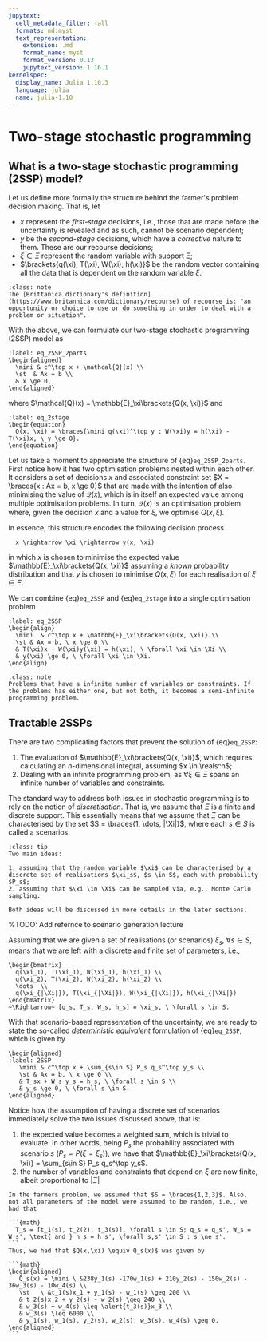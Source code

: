 ```yaml
---
jupytext:
  cell_metadata_filter: -all
  formats: md:myst
  text_representation:
    extension: .md
    format_name: myst
    format_version: 0.13
    jupytext_version: 1.16.1
kernelspec:
  display_name: Julia 1.10.3
  language: julia
  name: julia-1.10
---
```


# Two-stage stochastic programming

## What is a two-stage stochastic programming (2SSP) model?

Let us define more formally the structure behind the farmer's problem decision making. That is, let

- $x$ represent the *first-stage* decisions, i.e., those that are made before the uncertainty is revealed and as such, cannot be scenario dependent;
- $y$ be the *second-stage* decisions, which have a *corrective* nature to them. These are our recourse decisions;
- $\xi \in \Xi$ represent the random variable with support $\Xi$;
- $\brackets{q(\xi), T(\xi), W(\xi), h(\xi)}$ be the random vector containing all the data that is dependent on the random variable $\xi$.

```{admonition} Definition of recourse
:class: note
The [Brittanica dictionary's definition](https://www.britannica.com/dictionary/recourse) of recourse is: "an opportunity or choice to use or do something in order to deal with a problem or situation". 
```

With the above, we can formulate our two-stage stochastic programming (2SSP) model as

```{math}
:label: eq_2SSP_2parts
\begin{aligned}
  \mini & c^\top x + \mathcal{Q}(x) \\
  \st  & Ax = b \\
  & x \ge 0, 
\end{aligned}
```

where $\mathcal{Q}(x) = \mathbb{E}_\xi\brackets{Q(x, \xi)}$ and

```{math}
:label: eq_2stage
\begin{equation} 
  Q(x, \xi) = \braces{\mini q(\xi)^\top y : W(\xi)y = h(\xi) - T(\xi)x, \ y \ge 0}.
\end{equation}
```
Let us take a moment to appreciate the structure of {eq}`eq_2SSP_2parts`. First notice how it has two optimisation problems nested within each other. It considers a set of decisions $x$ and associated constraint set $X = \braces{x : Ax = b, x \ge 0}$ that are made with the intention of also minimising the value of $\mathcal{Q}(x)$, which is in itself an expected value among multiple optimisation problems. In turn, $\mathcal{Q}(x)$ is an optimisation problem where, given the decision $x$ and a value for $\xi$, we optimise $Q(x,\xi)$.

In essence, this structure encodes the following decision process
```{math}
  x \rightarrow \xi \rightarrow y(x, \xi)
```

in which $x$ is chosen to minimise the expected value $\mathbb{E}_\xi\brackets{Q(x, \xi)}$ assuming a *known* probability distribution and that $y$ is chosen to minimise $Q(x, \xi)$ for each realisation of $\xi \in \Xi$.

We can combine {eq}`eq_2SSP` and {eq}`eq_2stage` into a single optimisation problem

```{math}
:label: eq_2SSP
\begin{align}
  \mini  & c^\top x + \mathbb{E}_\xi\brackets{Q(x, \xi)} \\
  \st & Ax = b, \ x \ge 0 \\
  & T(\xi)x + W(\xi)y(\xi) = h(\xi), \ \forall \xi \in \Xi \\
  & y(\xi) \ge 0, \ \forall \xi \in \Xi.
\end{align}
```

```{admonition} (Semi-)infinite programming problems
:class: note
Problems that have a infinite number of variables or constraints. If the problems has either one, but not both, it becomes a semi-infinite programming problem.
```

## Tractable 2SSPs

There are two complicating factors that prevent the solution of {eq}`eq_2SSP`:

1. The evaluation of $\mathbb{E}_\xi\brackets{Q(x, \xi)}$, which requires calculating an $n$-dimensional integral, assuming $x \in \reals^n$;
2. Dealing with an infinite programming problem, as $\forall \xi \in \Xi$ spans an infinite number of variables and constraints.

The standard way to address both issues in stochastic programming is to rely on the notion of *discretisation*. That is, we assume that $\Xi$ is a finite and discrete support. This essentially means that we assume that $\Xi$ can be characterised by the set $S = \braces{1, \dots, |\Xi|}$, where each $s \in S$ is called a scenarios. 

```{admonition} How to generate scenarios
:class: tip
Two main ideas: 

1. assuming that the random variable $\xi$ can be characterised by a discrete set of realisations $\xi_s$, $s \in S$, each with probability $P_s$;
2. assuming that $\xi \in \Xi$ can be sampled via, e.g., Monte Carlo sampling.

Both ideas will be discussed in more details in the later sections.
```
%TODO: Add refernce to scenario generation lecture

Assuming that we are given a set of realisations (or scenarios) $\xi_s$, $\forall s \in S$, means that we are left with a discrete and finite set of parameters, i.e., 

```{math}
\begin{bmatrix}
  q(\xi_1), T(\xi_1), W(\xi_1), h(\xi_1) \\
  q(\xi_2), T(\xi_2), W(\xi_2), h(\xi_2) \\
  \dots  \\
  q(\xi_{|\Xi|}), T(\xi_{|\Xi|}), W(\xi_{|\Xi|}), h(\xi_{|\Xi|})
\end{bmatrix}
~\Rightarrow~ [q_s, T_s, W_s, h_s] = \xi_s, \ \forall s \in S.
```

With that scenario-based representation of the uncertainty, we are ready to state the so-called *deterministic equivalent* formulation of {eq}`eq_2SSP`, which is given by

```{math}
\begin{aligned}
:label: 2SSP
   \mini & c^\top x + \sum_{s\in S} P_s q_s^\top y_s \\
   \st & Ax = b, \ x \ge 0 \\
   & T_sx + W_s y_s = h_s, \ \forall s \in S \\
   & y_s \ge 0, \ \forall s \in S.
\end{aligned}
```

Notice how the assumption of having a discrete set of scenarios immediately solve the two issues discussed above, that is:

1. the expected value becomes a weighted sum, which is trivial to evaluate. In other words, being $P_s$ the probability associated with scenario $s$ ($P_s = P(\xi = \xi_s)$), we have that $\mathbb{E}_\xi\brackets{Q(x, \xi)} = \sum_{s\in S} P_s q_s^\top y_s$.
2. the number of variables and constraints that depend on $\xi$ are now finite, albeit proportional to $|\Xi|$

````{prf:example} The farmers problem revisited
In the farmers problem, we assumed that $S = \braces{1,2,3}$. Also, not all parameters of the model were assumed to be random, i.e., we had that

```{math}
  T_s = [t_1(s), t_2(2), t_3(s)], \forall s \in S; q_s = q_s', W_s = W_s', \text{ and } h_s = h_s', \forall s,s' \in S : s \ne s'.
```
Thus, we had that $Q(x,\xi) \equiv Q_s(x)$ was given by

```{math}
\begin{aligned}
   Q_s(x) = \mini \ &238y_1(s) -170w_1(s) + 210y_2(s) - 150w_2(s) - 36w_3(s) - 10w_4(s) \\
   \st   \ &t_1(s)x_1 + y_1(s) - w_1(s) \geq 200 \\
   & t_2(s)x_2 + y_2(s) - w_2(s) \geq 240 \\
   & w_3(s) + w_4(s) \leq \alert{t_3(s)}x_3 \\
   & w_3(s) \leq 6000 \\
   & y_1(s), w_1(s), y_2(s), w_2(s), w_3(s), w_4(s) \geq 0. 
\end{aligned}
```
````
